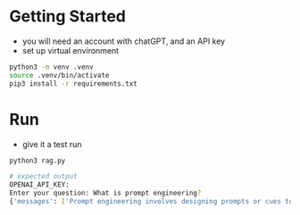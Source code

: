 # Getting Started

- you will need an account with chatGPT, and an API key
- set up virtual environment
```bash
python3 -m venv .venv
source .venv/bin/activate
pip3 install -r requirements.txt
```

# Run

- give it a test run
```bash
python3 rag.py

# expected output
OPENAI_API_KEY:
Enter your question: What is prompt engineering?
{'messages': ['Prompt engineering involves designing prompts or cues to guide users towards desired behaviors or actions. It is a method used in user experience design to influence user behavior in a specific way. Prompt engineering can help improve user engagement and drive desired outcomes.']}

```
